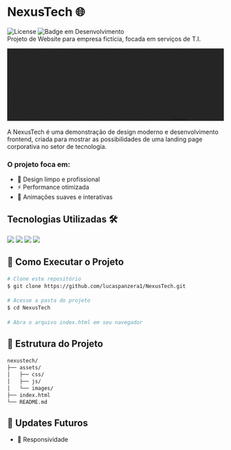 # NexusTech 🌐
![License](https://img.shields.io/badge/lucaspanzera-NexusTech-black) ![Badge em Desenvolvimento](https://img.shields.io/badge/Status-Finalizado-black)</br>
Projeto de Website para empresa fictícia, focada em serviços de T.I.

![NexusTech](content/header.gif)

A NexusTech é uma demonstração de design moderno e desenvolvimento frontend, criada para mostrar as possibilidades de uma landing page corporativa no setor de tecnologia. </br>
### O projeto foca em:
- 🎯 Design limpo e profissional
- ⚡ Performance otimizada
- 🎨 Animações suaves e interativas

## Tecnologias Utilizadas 🛠️
<div align="left">
  <img src="https://img.shields.io/badge/HTML5-E34F26?style=for-the-badge&logo=html5&logoColor=white" />
  <img src="https://img.shields.io/badge/CSS3-1572B6?style=for-the-badge&logo=css3&logoColor=white" />
  <img src="https://img.shields.io/badge/JavaScript-F7DF1E?style=for-the-badge&logo=javascript&logoColor=black" />
  <img src="https://img.shields.io/badge/PHP-777BB4?style=for-the-badge&logo=php&logoColor=white" />
</div>

## 🚀 Como Executar o Projeto
```bash
# Clone este repositório
$ git clone https://github.com/lucaspanzera1/NexusTech.git

# Acesse a pasta do projeto
$ cd NexusTech

# Abra o arquivo index.html em seu navegador
```
## 📁 Estrutura do Projeto

```plaintext
nexustech/
├── assets/
│   ├── css/
│   ├── js/
│   └── images/
├── index.html
└── README.md
```
## 🔄 Updates Futuros
  * 📴 Responsividade
